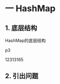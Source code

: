 # 一 HashMap







## 1. 底层结构



<p2> HashMap的底层结构 </p2>



<p2> p3 </p2>



12313165

## 2. 引出问题



